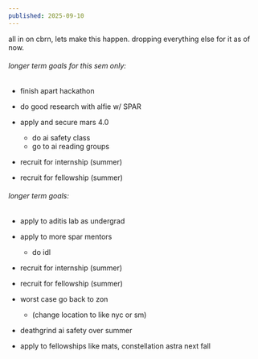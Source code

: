 ```yaml
---
published: 2025-09-10
---
```


all in on cbrn, lets make this happen. dropping everything else for it as of now.

###### longer term goals for this sem only:
- finish apart hackathon
- do good research with alfie w/ SPAR
- apply and secure mars 4.0 

	- do ai safety class
	- go to ai reading groups

- recruit for internship (summer)
- recruit for fellowship (summer)

###### longer term goals:
- apply to aditis lab as undergrad
- apply to more spar mentors

	- do idl

- recruit for internship (summer)
- recruit for fellowship (summer)

- worst case go back to zon
	- (change location to like nyc or sm)
- deathgrind ai safety over summer
- apply to fellowships like mats, constellation astra next fall